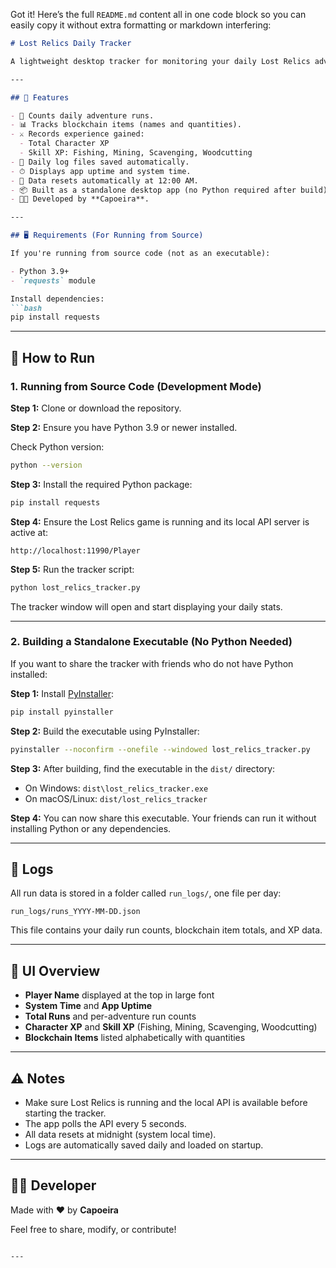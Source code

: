 Got it! Here’s the full `README.md` content all in one code block so you can easily copy it without extra formatting or markdown interfering:

````markdown
# Lost Relics Daily Tracker

A lightweight desktop tracker for monitoring your daily Lost Relics adventure runs, blockchain items, and experience gained — built with Python and Tkinter.

---

## 🧰 Features

- 🎯 Counts daily adventure runs.
- 📊 Tracks blockchain items (names and quantities).
- ⚔️ Records experience gained:
  - Total Character XP
  - Skill XP: Fishing, Mining, Scavenging, Woodcutting
- 📅 Daily log files saved automatically.
- ⏱ Displays app uptime and system time.
- 🔁 Data resets automatically at 12:00 AM.
- 📦 Built as a standalone desktop app (no Python required after build).
- 🧑‍💻 Developed by **Capoeira**.

---

## 🖥️ Requirements (For Running from Source)

If you're running from source code (not as an executable):

- Python 3.9+
- `requests` module

Install dependencies:
```bash
pip install requests
````

---

## 🚀 How to Run

### 1. Running from Source Code (Development Mode)

**Step 1:** Clone or download the repository.

**Step 2:** Ensure you have Python 3.9 or newer installed.

Check Python version:

```bash
python --version
```

**Step 3:** Install the required Python package:

```bash
pip install requests
```

**Step 4:** Ensure the Lost Relics game is running and its local API server is active at:

```
http://localhost:11990/Player
```

**Step 5:** Run the tracker script:

```bash
python lost_relics_tracker.py
```

The tracker window will open and start displaying your daily stats.

---

### 2. Building a Standalone Executable (No Python Needed)

If you want to share the tracker with friends who do not have Python installed:

**Step 1:** Install [PyInstaller](https://pyinstaller.org/):

```bash
pip install pyinstaller
```

**Step 2:** Build the executable using PyInstaller:

```bash
pyinstaller --noconfirm --onefile --windowed lost_relics_tracker.py
```

**Step 3:** After building, find the executable in the `dist/` directory:

* On Windows: `dist\lost_relics_tracker.exe`
* On macOS/Linux: `dist/lost_relics_tracker`

**Step 4:** You can now share this executable. Your friends can run it without installing Python or any dependencies.

---

## 📂 Logs

All run data is stored in a folder called `run_logs/`, one file per day:

```
run_logs/runs_YYYY-MM-DD.json
```

This file contains your daily run counts, blockchain item totals, and XP data.

---

## 📸 UI Overview

* **Player Name** displayed at the top in large font
* **System Time** and **App Uptime**
* **Total Runs** and per-adventure run counts
* **Character XP** and **Skill XP** (Fishing, Mining, Scavenging, Woodcutting)
* **Blockchain Items** listed alphabetically with quantities

---

## ⚠️ Notes

* Make sure Lost Relics is running and the local API is available before starting the tracker.
* The app polls the API every 5 seconds.
* All data resets at midnight (system local time).
* Logs are automatically saved daily and loaded on startup.

---

## 🙋‍♂️ Developer

Made with ❤️ by **Capoeira**

Feel free to share, modify, or contribute!

```

---
